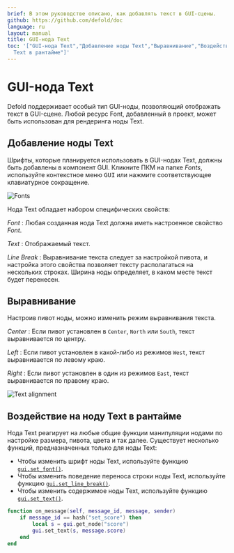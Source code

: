 ```yaml
---
brief: В этом руководстве описано, как добавлять текст в GUI-сцены.
github: https://github.com/defold/doc
language: ru
layout: manual
title: GUI-нода Text
toc: '["GUI-нода Text","Добавление ноды Text","Выравнивание","Воздействие на ноду
  Text в рантайме"]'
---
```


# GUI-нода Text

Defold поддерживает особый тип GUI-ноды, позволяющий отображать текст в GUI-сцене. Любой ресурс Font, добавленный в проект, может быть использован для рендеринга ноды Text.

## Добавление ноды Text

Шрифты, которые планируется использовать в GUI-нодах Text, должны быть добавлены в компонент GUI. Кликните ПКМ на папке *Fonts*, используйте контекстное меню <kbd>GUI</kbd> или нажмите соответствующее клавиатурное сокращение.

![Fonts](/manuals/images/gui-text/fonts.png)

Нода Text обладает набором специфических свойств:

*Font*
: Любая созданная нода Text должна иметь настроенное свойство *Font*.

*Text*
: Отображаемый текст.

*Line Break*
: Выравнивание текста следует за настройкой пивота, и настройка этого свойства позволяет тексту располагаться на нескольких строках. Ширина ноды определяет, в каком месте текст будет перенесен.

## Выравнивание

Настроив пивот ноды, можно изменить режим выравнивания текста.

*Center*
: Если пивот установлен в `Center`, `North` или `South`, текст выравнивается по центру.

*Left*
: Если пивот установлен в какой-либо из режимов `West`, текст выравнивается по левому краю.

*Right*
: Если пивот установлен в один из режимов `East`, текст выравнивается по правому краю.

![Text alignment](/manuals/images/gui-text/align.png)

## Воздействие на ноду Text в рантайме

Нода Text реагирует на любые общие функции манипуляции нодами по настройке размера, пивота, цвета и так далее. Существует несколько функций, предназначенных только для ноды Text:

* Чтобы изменить шрифт ноды Text, используйте функцию [`gui.set_font()`](/ref/gui/#gui.set_font).
* Чтобы изменить поведение переноса строки ноды Text, используйте функцию [`gui.set_line_break()`](/ref/gui/#gui.set_line_break).
* Чтобы изменить содержимое ноды Text, используйте функцию [`gui.set_text()`](/ref/gui/#gui.set_text).

```lua
function on_message(self, message_id, message, sender)
    if message_id == hash("set_score") then
        local s = gui.get_node("score")
        gui.set_text(s, message.score)
    end
end
```